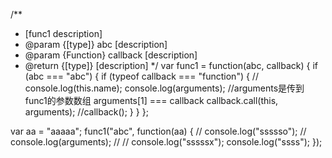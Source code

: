 /**
 * [func1 description]
 * @param  {[type]}   abc      [description]
 * @param  {Function} callback [description]
 * @return {[type]}            [description]
 */
var func1 = function(abc, callback) {
    if (abc === "abc") {
        if (typeof callback === "function") {
            // console.log(this.name);
            console.log(arguments); //arguments是传到func1的参数数组 arguments[1] === callback
            callback.call(this, arguments); //callback();
        }
    }
};


var aa = "aaaaa";
func1("abc", function(aa) {
    // console.log("ssssso");
    // console.log(arguments); //
    // console.log("sssssx");
    console.log("ssss");
});